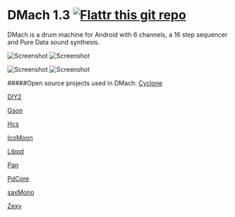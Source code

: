DMach 1.3 [![Flattr this git repo](//api.flattr.com/button/flattr-badge-large.png)](https://flattr.com/submit/auto?user_id=simno&url=https%3A%2F%2Fgithub.com%2Fsimonnorberg%2Fdmach)
=========

DMach is a drum machine for Android with 6 channels, a 16 step sequencer and Pure Data sound synthesis. 

![Screenshot](https://raw.github.com/simonnorberg/dmach/master/art/screenshots/dmach-1.3-screenshot-1-small.png)
![Screenshot](https://raw.github.com/simonnorberg/dmach/master/art/screenshots/dmach-1.3-screenshot-2-small.png)

![Screenshot](https://raw.github.com/simonnorberg/dmach/master/art/screenshots/dmach-1.3-screenshot-3-small.png)
![Screenshot](https://raw.github.com/simonnorberg/dmach/master/art/screenshots/dmach-1.3-screenshot-4-small.png)

#####Open source projects used in DMach:
[Cyclone](http://suita.chopin.edu.pl/~czaja/miXed/externs/cyclone.html)

[DIY2](http://forum.pdpatchrepo.info/topic/1877/diy2-effects-sample-players-synths-and-sound-synthesis)

[Gson](https://code.google.com/p/google-gson/)

[Hcs](http://puredata.info/downloads/hcs)

[IcoMoon](http://icomoon.io)

[Libpd](http://libpd.cc/)

[Pan](http://puredata.info/downloads/pan)

[PdCore](https://github.com/libpd/pd-for-android)

[saxMono](http://www.saxsoft.de/)

[Zexy](http://puredata.info/downloads/zexy)

